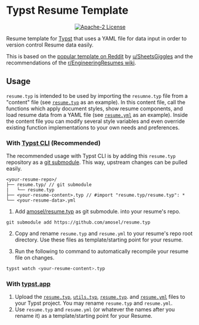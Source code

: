 # Typst Resume Template

<p align="center">
  <a href="LICENSE">
    <img alt="Apache-2 License" src="https://img.shields.io/badge/license-Apache%202-brightgreen"/>
  </a>
</p>

Resume template for [Typst](https://github.com/typst/typst) that uses a YAML file for data input in order to version control Resume data easily.

This is based on the [popular template on Reddit](https://web.archive.org/https://old.reddit.com/r/jobs/comments/7y8k6p/im_an_exrecruiter_for_some_of_the_top_companies/) by [u/SheetsGiggles](https://web.archive.org/https://old.reddit.com/user/SheetsGiggles) and the recommendations of the [r/EngineeringResumes wiki](https://web.archive.org/https://old.reddit.com/r/EngineeringResumes/comments/m2cc65/new_and_improved_wiki).

## Usage

`resume.typ` is intended to be used by importing the `resumne.typ` file from a "content"
file (see [`resume.typ`](resume.typ) as an example). In this content file,
call the functions which apply document styles, show resume components, and load resume
data from a YAML file (see [`resume.yml`](resume.yml) as an example). Inside
the content file you can modify several style variables and even override
existing function implementations to your own needs and preferences.

### With [Typst CLI](https://github.com/typst/typst) (Recommended)

The recommended usage with Typst CLI is by adding this `resume.typ` repository as a [git
submodule](https://git-scm.com/book/en/v2/Git-Tools-Submodules). This way, upstream changes can be
pulled easily.

```
<your-resume-repo>/
├── resume.typ/ // git submodule 
|   └── resume.typ
├── <your-resume-content>.typ // #import "resume.typ/resume.typ": *
└── <your-resume-data>.yml
```

1. Add [amosel/resume.typ](https://github.com/amosel/resume.typ) as git submodule.
into your resume's repo.

  ```
  git submodule add https://github.com/amosel/resume.typ
  ```

2. Copy and rename `resume.typ` and `resume.yml` to your resume's repo root directory. Use these files
   as template/starting point for your resume.

3. Run the following to command to automatically recompile your resume file on changes.

  ```bash
  typst watch <your-resume-content>.typ
  ```

### With [typst.app](https://typst.app)

1. Upload the [`resume.typ`](resume.typ), [`utils.typ`](utils.typ), [`resume.typ`](resume.typ). and
   [`resume.yml`](resume.yml) files to your Typst project. You may rename `resume.typ` and
   `resume.yml`.
2. Use `resume.typ` and `resume.yml` (or whatever the names after you rename it) as a
   template/starting point for your Resume.
